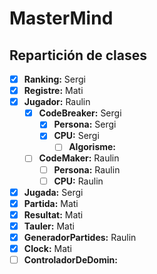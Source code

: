 # MasterMind

## Repartición de clases
- [x] **Ranking:** Sergi
- [x] **Registre:** Mati
- [x] **Jugador:** Raulin
  - [x] **CodeBreaker:** Sergi
    - [x] **Persona:** Sergi
    - [x] **CPU:** Sergi
      - [ ] **Algorisme:** 
  - [ ] **CodeMaker:** Raulin
    - [ ] **Persona:** Raulin
    - [ ] **CPU:** Raulin
- [x] **Jugada:** Sergi
- [x] **Partida:** Mati
- [x] **Resultat:** Mati
- [x] **Tauler:** Mati
- [x] **GeneradorPartides:** Raulin
- [x] **Clock:** Mati
- [ ] **ControladorDeDomin:**
